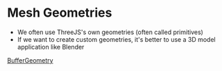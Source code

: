 # Mesh Geometries

- We often use ThreeJS's own geometries (often called primitives)
- If we want to create custom geometries, it's better to use a 3D model application like Blender

[BufferGeometry](https://threejs.org/docs/index.html?q=bufferg#api/en/core/BufferGeometry)
